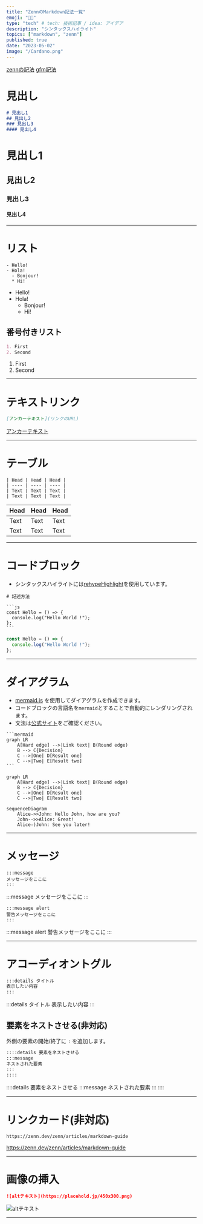 ```yaml
---
title: "ZennのMarkdown記法一覧"
emoji: "👩‍💻"
type: "tech" # tech: 技術記事 / idea: アイデア
description: "シンタックスハイライト"
topics: ["markdown", "zenn"]
published: true
date: "2023-05-02"
image: "/Cardano.png"
---
```

[zennの記法](https://github.com/zenn-dev/zenn-docs/blob/main/articles/markdown-guide.md?plain=1)
[gfm記法](https://markdown-it.github.io/)
# 見出し

```md
# 見出し1
## 見出し2
### 見出し3
#### 見出し4
```

# 見出し1
## 見出し2
### 見出し3
#### 見出し4

***

# リスト

```
- Hello!
- Hola!
  - Bonjour!
  * Hi!
```

- Hello!
- Hola!
  - Bonjour!
  * Hi!

## 番号付きリスト

```md
1. First
2. Second
```

1. First
2. Second

***

# テキストリンク

```md
[アンカーテキスト](リンクのURL)
```

[アンカーテキスト](https://docs-449sabu.vercel.app/)

***



# テーブル

```
| Head | Head | Head |
| ---- | ---- | ---- |
| Text | Text | Text |
| Text | Text | Text |
```

| Head | Head | Head |
| ---- | ---- | ---- |
| Text | Text | Text |
| Text | Text | Text |

***

# コードブロック
- シンタックスハイライトには[rehypeHighlight](https://github.com/rehypejs/rehype-highlight)を使用しています。

~~~
# 記述方法

```js
const Hello = () => {
  console.log("Hello World !");
};
```
~~~

```js
const Hello = () => {
  console.log("Hello World !");
};
```

***

# ダイアグラム
- [mermaid.js](https://mermaid-js.github.io/mermaid/#/) を使用してダイアグラムを作成できます。
- コードブロックの言語名を`mermaid`とすることで自動的にレンダリングされます。
- 文法は[公式サイト](https://mermaid-js.github.io/mermaid/#/flowchart)をご確認ください。

~~~
```mermaid
graph LR
    A[Hard edge] -->|Link text| B(Round edge)
    B --> C{Decision}
    C -->|One| D[Result one]
    C -->|Two| E[Result two]
```
~~~

```mermaid
graph LR
    A[Hard edge] -->|Link text| B(Round edge)
    B --> C{Decision}
    C -->|One| D[Result one]
    C -->|Two| E[Result two]
```

```mermaid
sequenceDiagram
    Alice->>John: Hello John, how are you?
    John-->>Alice: Great!
    Alice-)John: See you later!
```

***

# メッセージ

```
:::message
メッセージをここに
:::
```

:::message
メッセージをここに
:::

```
:::message alert
警告メッセージをここに
:::
```

:::message alert
警告メッセージをここに
:::

***

# アコーディオントグル

```md
:::details タイトル
表示したい内容
:::
```

:::details タイトル
表示したい内容
:::

## 要素をネストさせる(非対応)

外側の要素の開始/終了に `:` を追加します。

```md
::::details 要素をネストさせる
:::message
ネストされた要素
:::
::::
```

::::details 要素をネストさせる
:::message
ネストされた要素
:::
::::

***

# リンクカード(非対応)
```
https://zenn.dev/zenn/articles/markdown-guide
```

https://zenn.dev/zenn/articles/markdown-guide

***

# 画像の挿入

```md
![altテキスト](https://placehold.jp/450x300.png)
```

![altテキスト](https://placehold.jp/450x300.png)

***